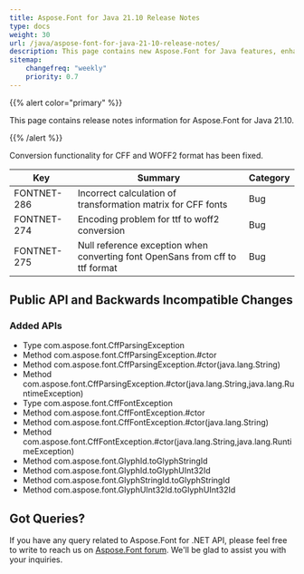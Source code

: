```yaml
---
title: Aspose.Font for Java 21.10 Release Notes
type: docs
weight: 30
url: /java/aspose-font-for-java-21-10-release-notes/
description: This page contains new Aspose.Font for Java features, enhancement, and bug fixes in 2021, version 21.10. 
sitemap:
    changefreq: "weekly"
    priority: 0.7
---
```


{{% alert color="primary" %}} 

This page contains release notes information for Aspose.Font for Java 21.10.

{{% /alert %}} 

Conversion functionality for CFF and WOFF2 format  has been fixed.

| Key | Summary | Category |
|---|---|---|
| FONTNET-286 | Incorrect calculation of transformation matrix for CFF fonts | Bug |
| FONTNET-274 | Encoding problem for ttf to woff2 conversion | Bug |
| FONTNET-275 | Null reference exception when converting font OpenSans from cff to ttf format | Bug |


## Public API and Backwards Incompatible Changes

### Added APIs
 * Type com.aspose.font.CffParsingException
 * Method com.aspose.font.CffParsingException.#ctor
 * Method com.aspose.font.CffParsingException.#ctor(java.lang.String)
 * Method com.aspose.font.CffParsingException.#ctor(java.lang.String,java.lang.RuntimeException)
 * Type com.aspose.font.CffFontException
 * Method com.aspose.font.CffFontException.#ctor
 * Method com.aspose.font.CffFontException.#ctor(java.lang.String)
 * Method com.aspose.font.CffFontException.#ctor(java.lang.String,java.lang.RuntimeException)
 * Method com.aspose.font.GlyphId.toGlyphStringId
 * Method com.aspose.font.GlyphId.toGlyphUInt32Id
 * Method com.aspose.font.GlyphStringId.toGlyphStringId
 * Method com.aspose.font.GlyphUInt32Id.toGlyphUInt32Id

## Got Queries?
If you have any query related to Aspose.Font for .NET API, please feel free to write to reach us on [Aspose.Font forum](https://forum.aspose.com/c/font/). We'll be glad to assist you with your inquiries.
